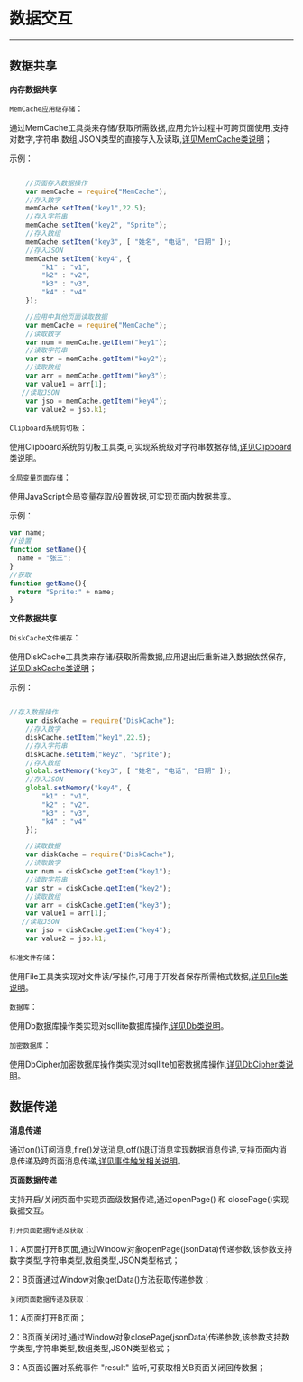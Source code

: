 #  数据交互

----------

<h2  id="cid_0">数据共享</h2>

**内存数据共享**

<code>MemCache应用级存储</code>：

通过MemCache工具类来存储/获取所需数据,应用允许过程中可跨页面使用,支持对数字,字符串,数组,JSON类型的直接存入及读取,[详见MemCache类说明](https://gitdocument.exmobi.cn/sprite-api/memcache.html)；

示例：

```javascript

    //页面存入数据操作
    var memCache = require("MemCache");
    //存入数字
    memCache.setItem("key1",22.5);
    //存入字符串
    memCache.setItem("key2", "Sprite");
    //存入数组
    memCache.setItem("key3", [ "姓名", "电话", "日期" ]);
    //存入JSON
    memCache.setItem("key4", {
        "k1" : "v1",
        "k2" : "v2",
        "k3" : "v3",
        "k4" : "v4"
    });

    //应用中其他页面读取数据
    var memCache = require("MemCache");
    //读取数字 
    var num = memCache.getItem("key1");
    //读取字符串
    var str = memCache.getItem("key2");
    //读取数组
    var arr = memCache.getItem("key3");
    var value1 = arr[1];
   //读取JSON
    var jso = memCache.getItem("key4");
    var value2 = jso.k1;
```

<code>Clipboard系统剪切板</code>：

使用Clipboard系统剪切板工具类,可实现系统级对字符串数据存储,[详见Clipboard类说明](https://gitdocument.exmobi.cn/sprite-api/clipboard.html)。


<code>全局变量页面存储</code>：

使用JavaScript全局变量存取/设置数据,可实现页面内数据共享。

示例：

```javascript
var name;
//设置
function setName(){
  name = "张三";
}
//获取
function getName(){
  return "Sprite:" + name;
}
```

**文件数据共享** 

<code>DiskCache文件缓存</code>：


使用DiskCache工具类来存储/获取所需数据,应用退出后重新进入数据依然保存,[详见DiskCache类说明](https://gitdocument.exmobi.cn/sprite-api/diskcache.html)；

示例：

```javascript

//存入数据操作
    var diskCache = require("DiskCache");
    //存入数字
    diskCache.setItem("key1",22.5);
    //存入字符串
    diskCache.setItem("key2", "Sprite");
    //存入数组
    global.setMemory("key3", [ "姓名", "电话", "日期" ]);
    //存入JSON
    global.setMemory("key4", {
        "k1" : "v1",
        "k2" : "v2",
        "k3" : "v3",
        "k4" : "v4"
    });

    //读取数据
    var diskCache = require("DiskCache");
    //读取数字 
    var num = diskCache.getItem("key1");
    //读取字符串
    var str = diskCache.getItem("key2");
    //读取数组
    var arr = diskCache.getItem("key3");
    var value1 = arr[1];
   //读取JSON
    var jso = diskCache.getItem("key4");
    var value2 = jso.k1;
```

<code>标准文件存储</code>：

使用File工具类实现对文件读/写操作,可用于开发者保存所需格式数据,[详见File类说明](https://gitdocument.exmobi.cn/sprite-api/file.html)。

<code>数据库</code>：

使用Db数据库操作类实现对sqllite数据库操作,[详见Db类说明](https://gitdocument.exmobi.cn/sprite-api/ui.html)。


<code>加密数据库</code>：

使用DbCipher加密数据库操作类实现对sqllite加密数据库操作,[详见DbCipher类说明](https://gitdocument.exmobi.cn/sprite-api/dbcipher.html)。

<h2 id="cid_1">数据传递</h2>

**消息传递** 

通过on()订阅消息,fire()发送消息,off()退订消息实现数据消息传递,支持页面内消息传递及跨页面消息传递,[详见事件触发相关说明](https://gitdocument.exmobi.cn/sprite-api/jjcfjz.html)。


**页面数据传递**

支持开启/关闭页面中实现页面级数据传递,通过openPage() 和 closePage()实现数据交互。

<code>打开页面数据传递及获取</code>：

1：A页面打开B页面,通过Window对象openPage(jsonData)传递参数,该参数支持数字类型,字符串类型,数组类型,JSON类型格式；

2：B页面通过Window对象getData()方法获取传递参数；

<code>关闭页面数据传递及获取</code>：

1：A页面打开B页面；

2：B页面关闭时,通过Window对象closePage(jsonData)传递参数,该参数支持数字类型,字符串类型,数组类型,JSON类型格式；

3：A页面设置对系统事件 "result" 监听,可获取相关B页面关闭回传数据；




